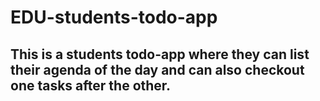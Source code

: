 # EDU-students-todo-app

## This is a students todo-app where they can list their agenda of the day and can also checkout one tasks after the other.